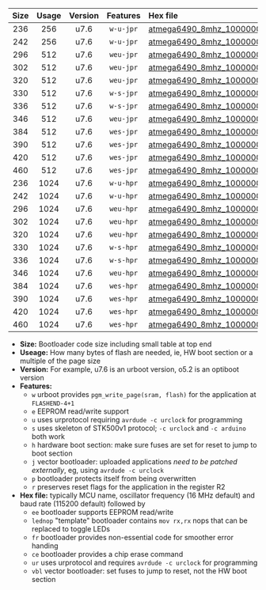 |Size|Usage|Version|Features|Hex file|
|:-:|:-:|:-:|:-:|:--|
|236|256|u7.6|`w-u-jpr`|[atmega6490_8mhz_1000000bps_ur_vbl.hex](https://raw.githubusercontent.com/stefanrueger/urboot/main/atmega6490_8mhz_1000000bps_ur_vbl.hex)|
|242|256|u7.6|`w-u-jpr`|[atmega6490_8mhz_1000000bps_lednop_ur_vbl.hex](https://raw.githubusercontent.com/stefanrueger/urboot/main/atmega6490_8mhz_1000000bps_lednop_ur_vbl.hex)|
|296|512|u7.6|`weu-jpr`|[atmega6490_8mhz_1000000bps_ee_ur_vbl.hex](https://raw.githubusercontent.com/stefanrueger/urboot/main/atmega6490_8mhz_1000000bps_ee_ur_vbl.hex)|
|302|512|u7.6|`weu-jpr`|[atmega6490_8mhz_1000000bps_ee_lednop_ur_vbl.hex](https://raw.githubusercontent.com/stefanrueger/urboot/main/atmega6490_8mhz_1000000bps_ee_lednop_ur_vbl.hex)|
|320|512|u7.6|`weu-jpr`|[atmega6490_8mhz_1000000bps_ee_lednop_fr_ur_vbl.hex](https://raw.githubusercontent.com/stefanrueger/urboot/main/atmega6490_8mhz_1000000bps_ee_lednop_fr_ur_vbl.hex)|
|330|512|u7.6|`w-s-jpr`|[atmega6490_8mhz_1000000bps_vbl.hex](https://raw.githubusercontent.com/stefanrueger/urboot/main/atmega6490_8mhz_1000000bps_vbl.hex)|
|336|512|u7.6|`w-s-jpr`|[atmega6490_8mhz_1000000bps_lednop_vbl.hex](https://raw.githubusercontent.com/stefanrueger/urboot/main/atmega6490_8mhz_1000000bps_lednop_vbl.hex)|
|346|512|u7.6|`weu-jpr`|[atmega6490_8mhz_1000000bps_ee_lednop_fr_ce_ur_vbl.hex](https://raw.githubusercontent.com/stefanrueger/urboot/main/atmega6490_8mhz_1000000bps_ee_lednop_fr_ce_ur_vbl.hex)|
|384|512|u7.6|`wes-jpr`|[atmega6490_8mhz_1000000bps_ee_vbl.hex](https://raw.githubusercontent.com/stefanrueger/urboot/main/atmega6490_8mhz_1000000bps_ee_vbl.hex)|
|390|512|u7.6|`wes-jpr`|[atmega6490_8mhz_1000000bps_ee_lednop_vbl.hex](https://raw.githubusercontent.com/stefanrueger/urboot/main/atmega6490_8mhz_1000000bps_ee_lednop_vbl.hex)|
|420|512|u7.6|`wes-jpr`|[atmega6490_8mhz_1000000bps_ee_lednop_fr_vbl.hex](https://raw.githubusercontent.com/stefanrueger/urboot/main/atmega6490_8mhz_1000000bps_ee_lednop_fr_vbl.hex)|
|460|512|u7.6|`wes-jpr`|[atmega6490_8mhz_1000000bps_ee_lednop_fr_ce_vbl.hex](https://raw.githubusercontent.com/stefanrueger/urboot/main/atmega6490_8mhz_1000000bps_ee_lednop_fr_ce_vbl.hex)|
|236|1024|u7.6|`w-u-hpr`|[atmega6490_8mhz_1000000bps_ur.hex](https://raw.githubusercontent.com/stefanrueger/urboot/main/atmega6490_8mhz_1000000bps_ur.hex)|
|242|1024|u7.6|`w-u-hpr`|[atmega6490_8mhz_1000000bps_lednop_ur.hex](https://raw.githubusercontent.com/stefanrueger/urboot/main/atmega6490_8mhz_1000000bps_lednop_ur.hex)|
|296|1024|u7.6|`weu-hpr`|[atmega6490_8mhz_1000000bps_ee_ur.hex](https://raw.githubusercontent.com/stefanrueger/urboot/main/atmega6490_8mhz_1000000bps_ee_ur.hex)|
|302|1024|u7.6|`weu-hpr`|[atmega6490_8mhz_1000000bps_ee_lednop_ur.hex](https://raw.githubusercontent.com/stefanrueger/urboot/main/atmega6490_8mhz_1000000bps_ee_lednop_ur.hex)|
|320|1024|u7.6|`weu-hpr`|[atmega6490_8mhz_1000000bps_ee_lednop_fr_ur.hex](https://raw.githubusercontent.com/stefanrueger/urboot/main/atmega6490_8mhz_1000000bps_ee_lednop_fr_ur.hex)|
|330|1024|u7.6|`w-s-hpr`|[atmega6490_8mhz_1000000bps.hex](https://raw.githubusercontent.com/stefanrueger/urboot/main/atmega6490_8mhz_1000000bps.hex)|
|336|1024|u7.6|`w-s-hpr`|[atmega6490_8mhz_1000000bps_lednop.hex](https://raw.githubusercontent.com/stefanrueger/urboot/main/atmega6490_8mhz_1000000bps_lednop.hex)|
|346|1024|u7.6|`weu-hpr`|[atmega6490_8mhz_1000000bps_ee_lednop_fr_ce_ur.hex](https://raw.githubusercontent.com/stefanrueger/urboot/main/atmega6490_8mhz_1000000bps_ee_lednop_fr_ce_ur.hex)|
|384|1024|u7.6|`wes-hpr`|[atmega6490_8mhz_1000000bps_ee.hex](https://raw.githubusercontent.com/stefanrueger/urboot/main/atmega6490_8mhz_1000000bps_ee.hex)|
|390|1024|u7.6|`wes-hpr`|[atmega6490_8mhz_1000000bps_ee_lednop.hex](https://raw.githubusercontent.com/stefanrueger/urboot/main/atmega6490_8mhz_1000000bps_ee_lednop.hex)|
|420|1024|u7.6|`wes-hpr`|[atmega6490_8mhz_1000000bps_ee_lednop_fr.hex](https://raw.githubusercontent.com/stefanrueger/urboot/main/atmega6490_8mhz_1000000bps_ee_lednop_fr.hex)|
|460|1024|u7.6|`wes-hpr`|[atmega6490_8mhz_1000000bps_ee_lednop_fr_ce.hex](https://raw.githubusercontent.com/stefanrueger/urboot/main/atmega6490_8mhz_1000000bps_ee_lednop_fr_ce.hex)|

- **Size:** Bootloader code size including small table at top end
- **Useage:** How many bytes of flash are needed, ie, HW boot section or a multiple of the page size
- **Version:** For example, u7.6 is an urboot version, o5.2 is an optiboot version
- **Features:**
  + `w` urboot provides `pgm_write_page(sram, flash)` for the application at `FLASHEND-4+1`
  + `e` EEPROM read/write support
  + `u` uses urprotocol requiring `avrdude -c urclock` for programming
  + `s` uses skeleton of STK500v1 protocol; `-c urclock` and `-c arduino` both work
  + `h` hardware boot section: make sure fuses are set for reset to jump to boot section
  + `j` vector bootloader: uploaded applications *need to be patched externally*, eg, using `avrdude -c urclock`
  + `p` bootloader protects itself from being overwritten
  + `r` preserves reset flags for the application in the register R2
- **Hex file:** typically MCU name, oscillator frequency (16 MHz default) and baud rate (115200 default) followed by
  + `ee` bootloader supports EEPROM read/write
  + `lednop` "template" bootloader contains `mov rx,rx` nops that can be replaced to toggle LEDs
  + `fr` bootloader provides non-essential code for smoother error handing
  + `ce` bootloader provides a chip erase command
  + `ur` uses urprotocol and requires `avrdude -c urclock` for programming
  + `vbl` vector bootloader: set fuses to jump to reset, not the HW boot section
